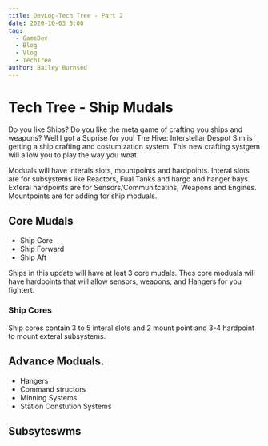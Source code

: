 ```yaml
---
title: DevLog-Tech Tree - Part 2
date: 2020-10-03 5:00
tag:
  - GameDev
  - Blog
  - Vlog
  - TechTree 
author: Bailey Burnsed
---
```


# Tech Tree - Ship Mudals

Do you like Ships? Do you like the meta game of crafting you ships and weapons?
Well I got a Suprise for you! The Hive: Interstellar Despot Sim is getting a ship crafting and 
costumization system. This new crafting systgem will allow you to play the way you wnat.

Moduals will have interals slots, mountpoints and hardpoints. Interal slots are for subsystems like
Reactors, Fual Tanks and hargo and hanger bays. Exteral hardpoints are for Sensors/Communitcatins,
Weapons and Engines. Mountpoints are for adding for ship moduals.

## Core Mudals

- Ship Core
- Ship Forward
- Ship Aft

Ships in this update will have at leat 3 core mudals.
Thes core moduals will have hardpoints that will allow sensors, weapons, and
Hangers for you fightert.

### Ship Cores
Ship cores contain 3 to 5 interal slots and 2 mount point and 3-4 hardpoint to mount exteral
subsystems.

## Advance Moduals.

- Hangers
- Command structors
- Minning Systems
- Station Constution Systems

## Subsyteswms
